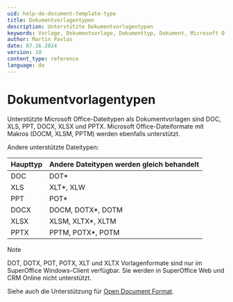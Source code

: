 ```yaml
---
uid: help-de-document-template-type
title: Dokumentvorlagentypen
description: Unterstützte Dokumentvorlagentypen
keywords: Vorlage, Dokumentvorlage, Dokumenttyp, Dokument, Microsoft Office, Microsoft 365, DOC, DOCX, XLS, XLSX, PPT, PPTX
author: Martin Pavlas
date: 07.16.2024
version: 10
content_type: reference
language: de
---
```


# Dokumentvorlagentypen

Unterstützte Microsoft Office-Dateitypen als Dokumentvorlagen sind DOC, XLS, PPT, DOCX, XLSX und PPTX. Microsoft Office-Dateiformate mit Makros (DOCM, XLSM, PPTM) werden ebenfalls unterstützt.

Andere unterstützte Dateitypen:

| Haupttyp | Andere Dateitypen werden gleich behandelt |
| ---|---|
| DOC | DOT* |
| XLS | XLT*, XLW |
| PPT | POT* |
| DOCX | DOCM, DOTX*, DOTM |
| XLSX | XLSM, XLTX*, XLTM |
| PPTX | PPTM, POTX*, POTM |

> [!NOTE]
> DOT, DOTX, POT, POTX, XLT und XLTX Vorlagenformate sind nur im SuperOffice Windows-Client verfügbar. Sie werden in SuperOffice Web und CRM Online nicht unterstützt.

Siehe auch die Unterstützung für [Open Document Format][1].

<!-- Referenced links -->
[1]: ../../../../en/document/odf.md
